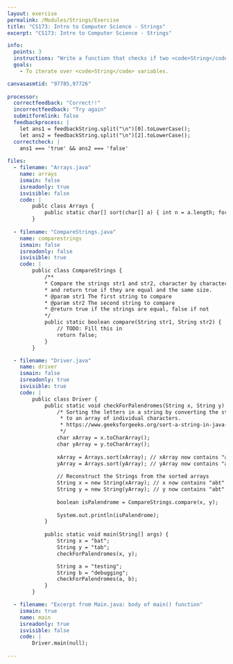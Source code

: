 ```yaml
---
layout: exercise
permalink: /Modules/Strings/Exercise
title: "CS173: Intro to Computer Science - Strings"
excerpt: "CS173: Intro to Computer Science - Strings"

info:
  points: 3
  instructions: "Write a function that checks if two <code>String</code>s are equal, by checking them character by character.  Use this comparison function to determine if two <code>String</code>s are palendromes of each other.  Two <code>String</code>s are palnendromes if their sorted characters are equal to one another."
  goals:
    - To iterate over <code>String</code> variables.

canvasasmtid: "97785,97726"    
    
processor:  
  correctfeedback: "Correct!!" 
  incorrectfeedback: "Try again"
  submitformlink: false
  feedbackprocess: | 
    let ans1 = feedbackString.split("\n")[0].toLowerCase();
    let ans2 = feedbackString.split("\n")[2].toLowerCase();
  correctcheck: |
    ans1 === 'true' && ans2 === 'false'
 
files:
  - filename: "Arrays.java"
    name: arrays
    ismain: false
    isreadonly: true
    isvisible: false
    code: |
        publc class Arrays {
            public static char[] sort(char[] a) { int n = a.length; for (int i = 1; i < n; ++i) { int k = a[i]; int j = i - 1; while (j >= 0 && a[j] > k) { a[j + 1] = a[j]; j = j - 1; } a[j + 1] = k; } return a; }
        }
    
  - filename: "CompareStrings.java"
    name: comparestrings
    ismain: false
    isreadonly: false
    isvisible: true
    code: |
        public class CompareStrings {
            /**
            * Compare the strings str1 and str2, character by character, 
            * and return true if they are equal and the same size.
            * @param str1 The first string to compare
            * @param str2 The second string to compare
            * @return true if the strings are equal, false if not
            */        
            public static boolean compare(String str1, String str2) {
                // TODO: Fill this in
                return false;
            }
        }

  - filename: "Driver.java"
    name: driver
    ismain: false
    isreadonly: true
    isvisible: true
    code: | 
        public class Driver {
            public static void checkForPalendromes(String x, String y) {
                /* Sorting the letters in a string by converting the string 
                 * to an array of individual characters.
                 * https://www.geeksforgeeks.org/sort-a-string-in-java-2-different-ways/
                 */
                char xArray = x.toCharArray();
                char yArray = y.toCharArray();
                
                xArray = Arrays.sort(xArray); // xArray now contains "abt"
                yArray = Arrays.sort(yArray); // yArray now contains "abt"
                
                // Reconstruct the Strings from the sorted arrays
                String x = new String(xArray); // x now contains "abt"
                String y = new String(yArray); // y now contains "abt"
                
                boolean isPalendrome = CompareStrings.compare(x, y);
                
                System.out.println(isPalendrome);
            }
                
            public static void main(String[] args) {
                String x = "bat";
                String y = "tab";
                checkForPalendromes(x, y);

                String a = "testing";
                String b = "debugging";
                checkForPalendromes(a, b);
            }
        }

  - filename: "Excerpt from Main.java: body of main() function"
    ismain: true
    name: main
    isreadonly: true
    isvisible: false
    code: |
        Driver.main(null);
        
---
```

